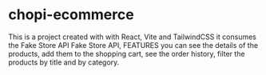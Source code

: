 # chopi-ecommerce
This is a project created with with React, Vite and TailwindCSS 
it consumes the Fake Store API Fake Store API, 
FEATURES
you can see the details of the products, add them to the shopping cart, see the order history, filter the products by title and by category.
